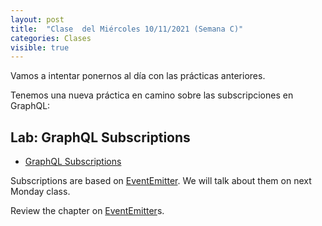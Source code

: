 ```yaml
---
layout: post
title:  "Clase  del Miércoles 10/11/2021 (Semana C)"
categories: Clases
visible: true
---
```


Vamos a intentar ponernos al día con las prácticas anteriores.

Tenemos una nueva práctica en camino sobre las subscripciones en GraphQL:

## Lab: GraphQL Subscriptions

* [GraphQL Subscriptions]({{site.baseurl}}//practicas/graphql-subscriptions/)

Subscriptions are based on [EventEmitter]({{site.baseurl}}/pages/event-emitters).  We will talk about them on next Monday class. 

Review the chapter on 
[EventEmitter]({{site.baseurl}}/pages/event-emitters)s.




